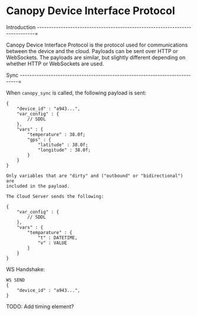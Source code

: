Canopy Device Interface Protocol
==============================================================================

Introduction
-----------------------------------------------------------------------------=

Canopy Device Interface Protocol is the protocol used for communications
between the device and the cloud.  Payloads can be sent over HTTP or
WebSockets.  The payloads are similar, but slightly different depending on
whether HTTP or WebSockets are used.


Sync
-----------------------------------------------------------------------------=

When `canopy_sync` is called, the following payload is sent:

    {
        "device_id" : "a943...",
        "var_config" : {
            // SDDL 
        },
        "vars" : {
            "temperature" : 38.0f;
            "gps" : {
                "latitude" : 38.0f;
                "longitude" : 38.0f;
            }
        }
    }

    Only variables that are "dirty" and ("outbound" or "bidirectional") are
    included in the payload.

    The Cloud Server sends the following:

    {
        "var_config" : {
            // SDDL
        },
        "vars" : {
            "temparature" : {
                "t" : DATETIME,
                "v" : VALUE
            }
        }
    }

WS Handshake:

    WS SEND 
    {
        "device_id" : "a943...",
    }

TODO: Add timing element?
